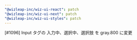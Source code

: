 ```yaml
---
"@wizleap-inc/wiz-ui-react": patch
"@wizleap-inc/wiz-ui-next": patch
"@wizleap-inc/wiz-ui-styles": patch
---
```


[#1096] Input タグの 入力中、選択中、選択肢 を gray.800 に変更
